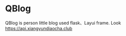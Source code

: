 # QBlog
QBlog is person little blog used flask、Layui frame.
Look <a href="https://api.xiangyundiaocha.club">https://api.xiangyundiaocha.club</a>
